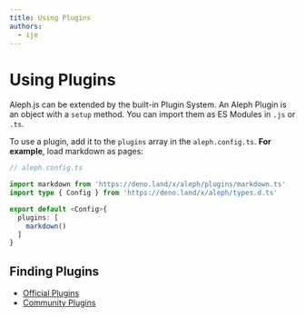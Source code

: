 ```yaml
---
title: Using Plugins
authors:
  - ije
---
```


# Using Plugins

Aleph.js can be extended by the built-in Plugin System. An Aleph Plugin is an object with a `setup` method. You can import them as ES Modules in `.js` or `.ts`.

To use a plugin, add it to the `plugins` array in the `aleph.config.ts`. **For example**, load markdown as pages:

```ts
// aleph.config.ts

import markdown from 'https://deno.land/x/aleph/plugins/markdown.ts'
import type { Config } from 'https://deno.land/x/aleph/types.d.ts'

export default <Config>{
  plugins: [
    markdown()
  ]
}
```

## Finding Plugins

- [Official Plugins](/docs/plugins/official-plugins)
- [Community Plugins](/docs/plugins/community-plugins)
